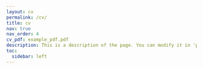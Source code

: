 ```yaml
---
layout: cv
permalink: /cv/
title: cv
nav: true
nav_order: 4
cv_pdf: example_pdf.pdf
description: This is a description of the page. You can modify it in 'pages/_cv.md'. You can also change or remove the top pdf download button.
toc:
  sidebar: left
---
```

